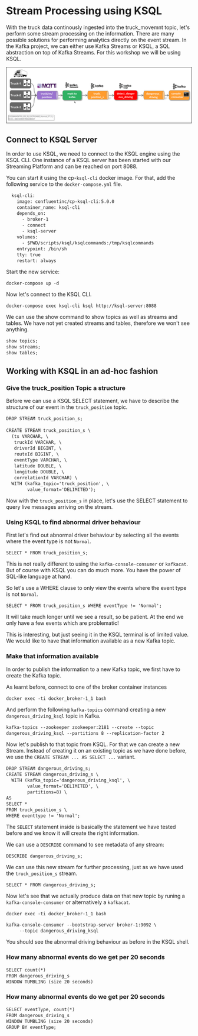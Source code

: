 # Stream Processing using KSQL
With the truck data continously ingested into the truck_movemnt topic, let's perform some stream processing on the information. There are many possible solutions for performing analytics directly on the event stream. In the Kafka project, we can either use Kafka Streams or KSQL, a SQL abstraction on top of Kafka Streams. For this workshop we will be using KSQL. 

![Alt Image Text](./images/stream-processing-with-ksql-overview.png "Schema Registry UI")

## Connect to KSQL Server

In order to use KSQL, we need to connect to the KSQL engine using the KSQL CLI. One instance of a KSQL server has been started with our Streaming Platform and can be reached on port 8088. 

You can start it using the cp-`ksql-cli` docker image. For that, add the following service to the `docker-compose.yml` file.

```
  ksql-cli:
    image: confluentinc/cp-ksql-cli:5.0.0
    container_name: ksql-cli
    depends_on:
      - broker-1
      - connect
      - ksql-server
    volumes:
      - $PWD/scripts/ksql/ksqlcommands:/tmp/ksqlcommands
    entrypoint: /bin/sh
    tty: true
    restart: always
```

Start the new service:

```
docker-compose up -d 
```

Now let's connect to the KSQL CLI. 

```
docker-compose exec ksql-cli ksql http://ksql-server:8088
```

We can use the show command to show topics as well as streams and tables. We have not yet created streams and tables, therefore we won't see anything. 

```
show topics;
show streams;
show tables;
```

## Working with KSQL in an ad-hoc fashion

### Give the truck_position Topic a structure

Before we can use a KSQL SELECT statement, we have to describe the structure of our event in the `truck_position` topic. 

```
DROP STREAM truck_position_s;

CREATE STREAM truck_position_s \
  (ts VARCHAR, \
   truckId VARCHAR, \
   driverId BIGINT, \
   routeId BIGINT, \
   eventType VARCHAR, \
   latitude DOUBLE, \
   longitude DOUBLE, \
   correlationId VARCHAR) \
  WITH (kafka_topic='truck_position', \
        value_format='DELIMITED');
```

Now with the `truck_position_s` in place, let's use the SELECT statement to query live messages arriving on the stream. 

### Using KSQL to find abnormal driver behaviour

First let's find out abnormal driver behaviour by selecting all the events where the event type is not `Normal`.
        
```
SELECT * FROM truck_position_s;
```

This is not really different to using the `kafka-console-consumer` or `kafkacat`. But of course with KSQL you can do much more. You have the power of SQL-like language at hand. 

So let's use a WHERE clause to only view the events where the event type is not `Normal`. 

```
SELECT * FROM truck_position_s WHERE eventType != 'Normal';
```

It  will take much longer until we see a result, so be patient. At the end we only have a few events which are problematic!

This is interesting, but just seeing it in the KSQL terminal is of limited value. We would like to have that information available as a new Kafka topic. 

### Make that information available 

In order to publish the information to a new Kafka topic, we first have to create the Kafka topic. 

As learnt before, connect to one of the broker container instances

```
docker exec -ti docker_broker-1_1 bash
```

And perform the following `kafka-topics` command creating a new `dangerous_driving_ksql` topic in Kafka.

```
kafka-topics --zookeeper zookeeper:2181 --create --topic dangerous_driving_ksql --partitions 8 --replication-factor 2
```

Now let's publish to that topic from KSQL. For that we can create a new Stream. Instead of creating it on an existing topic as we have done before, we use the `CREATE STREAM ... AS SELECT ...` variant. 

```
DROP STREAM dangerous_driving_s;
CREATE STREAM dangerous_driving_s \
  WITH (kafka_topic='dangerous_driving_ksql', \
        value_format='DELIMITED', \
        partitions=8) \
AS 
SELECT * 
FROM truck_position_s \
WHERE eventtype != 'Normal';
```

The `SELECT` statement inside is basically the statement we have tested before and we know it will create the right information. 

We can use a `DESCRIBE` command to see metadata of any stream: 

```
DESCRIBE dangerous_driving_s;        
```

We can use this new stream for further processing, just as we have used the `truck_position_s` stream. 

```
SELECT * FROM dangerous_driving_s;
```

Now let's see that we actually produce data on that new topic by runing a `kafka-console-consumer` or alternatively a `kafkacat`.

```
docker exec -ti docker_broker-1_1 bash
```

```
kafka-console-consumer --bootstrap-server broker-1:9092 \
     --topic dangerous_driving_ksql
```

You should see the abnormal driving behaviour as before in the KSQL shell.        

### How many abnormal events do we get per 20 seconds

```
SELECT count(*) 
FROM dangerous_driving_s 
WINDOW TUMBLING (size 20 seconds) 
```

### How many abnormal events do we get per 20 seconds

```
SELECT eventType, count(*) 
FROM dangerous_driving_s 
WINDOW TUMBLING (size 20 seconds) 
GROUP BY eventType;
```
